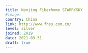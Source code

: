 ```yaml
---
title: Nanjing Fiberhome STARRYSKY
#image:
country: China
link: http://www.fhss.com.cn/
level: silver
joined: 2019
date: 2021-03-31
draft: true
---
```

